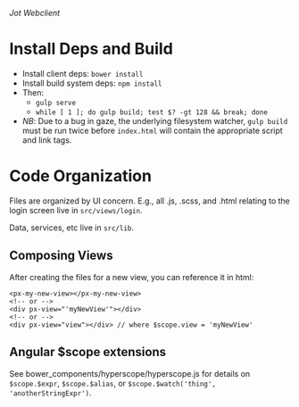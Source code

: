 _Jot  Webclient_

# Install Deps and Build

* Install client deps: `bower install`
* Install build system deps: `npm install`
* Then:
  * `gulp serve`
  * `while [ 1 ]; do gulp build; test $? -gt 128 && break; done`
* _NB_: Due to a bug in gaze, the underlying filesystem watcher, `gulp build` must be run twice before `index.html` will contain the appropriate script and link tags.


# Code Organization

Files are organized by UI concern. E.g., all .js, .scss, and .html relating to the login screen live in `src/views/login`.

Data, services, etc live in `src/lib`.


## Composing Views

After creating the files for a new view, you can reference it in html:

```
<px-my-new-view></px-my-new-view>
<!-- or -->
<div px-view="'myNewView'"></div>
<!-- or -->
<div px-view="view"></div> // where $scope.view = 'myNewView'
```

## Angular $scope extensions

See bower_components/hyperscope/hyperscope.js for details on `$scope.$expr`, `$scope.$alias`, or `$scope.$watch('thing', 'anotherStringExpr')`.
